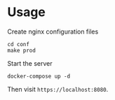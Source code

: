 # Usage

Create nginx configuration files

~~~
cd conf
make prod
~~~

Start the server

~~~
docker-compose up -d
~~~

Then visit `https://localhost:8080`.

